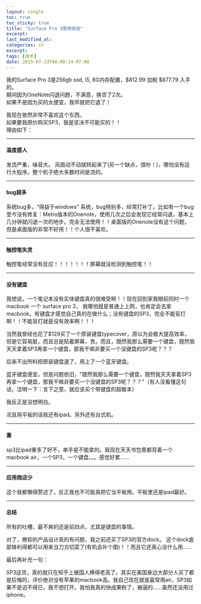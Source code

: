 ```yaml
---
layout: single
toc: true
toc_sticky: true
title: "Surface Pro 3使用体验"
excerpt:
last_modified_at:
categories: cn
excerpt:
tags: [技术]
date: 2015-07-23T00:00:24-07:00
---
```



我的Surface Pro 3是256gb ssd, i5, 8G内存配置，$812.99 加税 $877.79 入手的。   
期间因为OneNote闪退问题，不满意，换货了2次。   
如果不是因为买的太便宜，我早就把它退了！

我现在依然非常不喜欢这个东西。   
如果要我原价购买SP3，我是坚决不可能买的！！   
理由如下：

---

#### 温度感人

发烫严重，噪音大。 风扇动不动就转起来了(另一个缺点，很吵！)，哪怕没有运行大程序。整个机子绝大多数时间是烫的。

---

#### bug超多

系统bug多，“得益于windows” 系统，bug特别多，经常打补丁。比如有一个bug至今没有修复：Metro版本的Onenote，使用几次之后会发现它经常闪退，基本上几分钟就闪退一次的地步。完全无法使用！！桌面版的Onenote没有这个问题，但是桌面版的非常不好用！！个人很不喜欢。

---

#### 触控笔失灵

触控笔经常没有反应！！！！！！！屏幕就没检测到触控笔！！

---

#### 没有键盘

我想说，一个笔记本没有实体键盘真的很难受啊！！现在回到家我眼前同时一个macbook 一个 surface pro 3， 我哪怕就是普通上上网，也肯定会去拿macbook。有键盘才感觉自己真的在做什么；没有键盘的SP3，完全不能盲打啊！！不能盲打就是没有效率啊！！！

当然我曾经也花了$129买了一个原装键盘typecover，原以为会极大提高效率，但是它容易脏，而且总是贴着屏幕，贵。而且，既然我那么需要一个键盘，既然我天天拿着SP3再拿一个键盘，那我干嘛非要买一个没键盘的SP3呢？？？

后来不出所料把原装键盘退了，用上了一个蓝牙键盘。

蓝牙键盘便宜，但是问题依旧，"既然我那么需要一个键盘，既然我天天拿着SP3再拿一个键盘，那我干嘛非要买一个没键盘的SP3呢？？？"（有人没看懂这句话，注明一下：言下之意，就应该买个带键盘的超极本）

我反正是没想明白。

况且用平板的话我还有ipad。另外还有台式机。

---

#### 重

sp3比ipad重多了好不，单手是不能拿的。我现在天天书包里都背着一个macbook air，一个SP3，一个键盘。。。感觉好累……

---

#### 应用商店少

这个我都懒得赘述了，反正我也不可能真把它当平板用。平板里还是ipad最好。

---

#### 总结

所有的吐槽，最不爽的还是前四点，尤其是键盘的事情。

对了，微软的产品设计真的有问题，我之前还买了SP3的官方dock。 这个dock底部锋利得都可以用来当刀刃切菜了(有机会补个图)！！而且它还真心没什么用……

最后再补充一句：

SP3这货，真的就只在知乎上被国人捧得老高了。其实在美国身边大部分人买了都是后悔的，评价绝对没有苹果的macbook高。我自己现在就是最常用air。SP3如果不是迫不得已，我不想打开。我怕我真的快成果粉了，被逼的……虽然还没用过iphone。